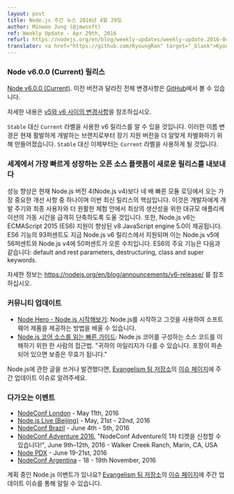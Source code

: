 ```yaml
---
layout: post
title: Node.js 주간 뉴스 2016년 4월 29일
author: Minwoo Jung (@jmwsoft)
ref: Weekly Update - Apr 29th, 2016
refurl: https://nodejs.org/en/blog/weekly-updates/weekly-update.2016-04-29/
translator: <a href="https://github.com/KyoungRan" target="_blank">KyoungRan</a>
---
```


<!--
### Node v6.0.0 (Current) Release

[Node v6.0.0 (Current)](https://nodejs.org/en/blog/release/v6.0.0/). Complete changelog from previous releases can be found [on GitHub](https://github.com/nodejs/node/blob/master/CHANGELOG.md).

See [Breaking changes between v5 and v6](https://github.com/nodejs/node/wiki/Breaking-changes-between-v5-and-v6) for more information.

You may have noticed that the v6 release uses the label `Current` instead of `Stable`. This name change has been made in order to better differentiate the Long Term Support releases from the current active development branches. We will be using the `Current` label from here-on instead of `Stable`.
-->
### Node v6.0.0 (Current) 릴리스

[Node v6.0.0 (Current)](https://nodejs.org/en/blog/release/v6.0.0/). 이전 버전과 달라진 전체 변경사항은 [GitHub](https://github.com/nodejs/node/blob/master/CHANGELOG.md)에서 볼 수 있습니다.

자세한 내용은 [v5와 v6 사이의 변경사항](https://github.com/nodejs/node/wiki/Breaking-changes-between-v5-and-v6)을 참조하십시오.

`Stable` 대신 `Current` 라벨을 사용한 v6 릴리스를 알 수 있을 것입니다. 이러한 이름 변경은 현재 활발하게 개발하는 브랜치로부터 장기 지원 버전을 더 알맞게 차별화하기 위해 만들어졌습니다. `Stable` 대신 이제부터는 `Current` 라벨을 사용하게 될 것입니다.

<!--
### World’s Fastest Growing Open Source Platform Pushes Out New Release

Performance improvements are key in this latest release with one of the most significant improvements coming from module loading, which is currently four times faster than Node.js version 4 (Node.js v4). This will help developers dramatically decrease the startup time of large applications for the best productivity in development cycles and more seamless experience with end users. In addition, Node.js v6 comes equipped with v8 JavaScript engine 5.0, which has improved ECMAScript 2015 (ES6) support. Ninety-three percent of ES6 features are also now supported in the Node.js v6 release, up from 56 percent for Node.js v5 and 50 percent for Node.js v4. Key features from ES6 include: default and rest parameters, destructuring, class and super keywords.

See https://nodejs.org/en/blog/announcements/v6-release/ for more information.
-->
### 세계에서 가장 빠르게 성장하는 오픈 소스 플랫폼이 새로운 릴리스를 내보내다

성능 향상은 현재 Node.js 버전 4(Node.js v4)보다 네 배 빠른 모듈 로딩에서 오는 가장 중요한 개선 사항 중 하나이며 이번 최신 릴리스의 핵심입니다. 이것은 개발자에게 개발 주기와 최종 사용자와 더 원활한 체험 안에서 최상의 생산성을 위한 대규모 애플리케이션의 가동 시간을 급격히 단축하도록 도울 것입니다. 또한, Node.js v6는 ECMAScript 2015 (ES6) 지원이 향상된 v8 JavaScript engine 5.0이 제공됩니다. ES6 기능의 93퍼센트도 지금 Node.js v6 릴리스에서 지원되며 이는 Node.js v5에 56퍼센트와 Node.js v4에 50퍼센트가 오른 수치입니다. ES6의 주요 기능은 다음과 같습니다: default and rest parameters, destructuring, class and super keywords.

자세한 정보는 https://nodejs.org/en/blog/announcements/v6-release/ 를 참조하십시오.

<!--
### Community Updates

* [Node Hero - Getting Started With Node.js](https://blog.risingstack.com/node-hero-tutorial-getting-started-with-node-js/): you can learn how to get started with Node.js and deliver software products using it.
* [A Quick Guide To Reading Node.js Core Source](https://medium.com/@Trott/a-quick-guide-to-reading-node-js-core-source-c968d83e4194#.mmontrmvg): One person's approach to understanding the source code that makes up Node.js core. "Your mileage may vary. Warranty void if seal is broken."

If you have spotted or written something about Node.js, do come over to our [Evangelism team repo](https://github.com/nodejs/evangelism) and suggest it on the [Issues page](https://github.com/nodejs/evangelism/issues), specifically the Weekly Updates issue.
-->
### 커뮤니티 업데이트

* [Node Hero - Node.js 시작해보기](https://blog.risingstack.com/node-hero-tutorial-getting-started-with-node-js/): Node.js를 시작하고 그것을 사용하여 소프트웨어 제품을 제공하는 방법을 배울 수 있습니다.
* [Node.js 코어 소스를 읽는 빠른 가이드](https://medium.com/@Trott/a-quick-guide-to-reading-node-js-core-source-c968d83e4194#.mmontrmvg): Node.js 코어를 구성하는 소스 코드를 이해하기 위한 한 사람의 접근법. "귀하의 마일리지가 다를 수 있습니다. 포장이 파손되어 있으면 보증은 무효가 됩니다."

Node.js에 관한 글을 쓰거나 발견했다면, [Evangelism 팀 저장소](https://github.com/nodejs/evangelism)의 [이슈 페이지](https://github.com/nodejs/evangelism/issues)에 주간 업데이트 이슈로 알려주세요.

<!--
### Upcoming Events

* [NodeConf London](http://london.nodeconf.com) - May 11th, 2016
* [Node.js Live (Beijing)](http://live.nodejs.org/events/beijing.html) - May, 21st - 22nd, 2016
* [NodeConf Brazil](http://brazil.nodeconf.com) - June 4th - 5th, 2016
* [NodeConf Adventure 2016](https://ti.to/nodeconf/adventure-2016), "First batch of NodeConf Adventure tickets are up!", June 9th–12th, 2016 - Walker Creek Ranch, Marin, CA, USA
* [Node PDX](http://nodepdx.org) - June 19-21st, 2016
* [NodeConf Argentina](https://2016.nodeconf.com.ar) - 18 - 19th November, 2016

Have an event about Node.js coming up? You can put your events here through the [Evangelism team repo](https://github.com/nodejs/evangelism) and announce it in the [Issues page](https://github.com/nodejs/evangelism/issues), specifically the Weekly Updates issue.
-->
### 다가오는 이벤트

* [NodeConf London](http://london.nodeconf.com) - May 11th, 2016
* [Node.js Live (Beijing)](http://live.nodejs.org/events/beijing.html) - May, 21st - 22nd, 2016
* [NodeConf Brazil](http://brazil.nodeconf.com) - June 4th - 5th, 2016
* [NodeConf Adventure 2016](https://ti.to/nodeconf/adventure-2016), "NodeConf Adventure의 1차 티켓을 신청할 수 있습니다!", June 9th–12th, 2016 - Walker Creek Ranch, Marin, CA, USA
* [Node PDX](http://nodepdx.org) - June 19-21st, 2016
* [NodeConf Argentina](https://2016.nodeconf.com.ar) - 18 - 19th November, 2016

계획 중인 Node.js 이벤트가 있나요? [Evangelism 팀 저장소](https://github.com/nodejs/evangelism)의 [이슈 페이지](https://github.com/nodejs/evangelism/issues)에 주간 업데이트 이슈를 통해 알릴 수 있습니다.
